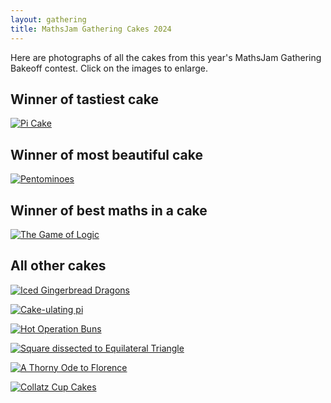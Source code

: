 ```yaml
---
layout: gathering
title: MathsJam Gathering Cakes 2024
---
```

	
Here are photographs of all the cakes from this year's MathsJam Gathering Bakeoff contest. Click on the images to enlarge.

## Winner of tastiest cake

[![Pi Cake]({{site.url}}/gathering/uk/archive/2024/assets/cakes/106-sm.jpg)]({{site.url}}/gathering/uk/archive/2024/assets/cakes/106.jpg)

## Winner of most beautiful cake

[![Pentominoes]({{site.url}}/gathering/uk/archive/2024/assets/cakes/108-sm.jpg)]({{site.url}}/gathering/uk/archive/2024/assets/cakes/108.jpg)

## Winner of best maths in a cake
[![The Game of Logic]({{site.url}}/gathering/uk/archive/2024/assets/cakes/107-sm.jpg)]({{site.url}}/gathering/uk/archive/2024/assets/cakes/107.jpg)

## All other cakes
[![Iced Gingerbread Dragons]({{site.url}}/gathering/uk/archive/2024/assets/cakes/102-sm.jpg)]({{site.url}}/gathering/uk/archive/2024/assets/cakes/102.jpg)

[![Cake-ulating pi]({{site.url}}/gathering/uk/archive/2024/assets/cakes/103-sm.jpg)]({{site.url}}/gathering/uk/archive/2024/assets/cakes/103.jpg)

[![Hot Operation Buns]({{site.url}}/gathering/uk/archive/2024/assets/cakes/104-sm.jpg)]({{site.url}}/gathering/uk/archive/2024/assets/cakes/104.jpg)

[![Square dissected to Equilateral Triangle]({{site.url}}/gathering/uk/archive/2024/assets/cakes/105-sm.jpg)]({{site.url}}/gathering/uk/archive/2024/assets/cakes/105.jpg)

[![A Thorny Ode to Florence]({{site.url}}/gathering/uk/archive/2024/assets/cakes/109-sm.jpg)]({{site.url}}/gathering/uk/archive/2024/assets/cakes/109.jpg)

[![Collatz Cup Cakes]({{site.url}}/gathering/uk/archive/2024/assets/cakes/110-sm.jpg)](https://mathsjam.com/assets/cakes/2024/110.jpg)
